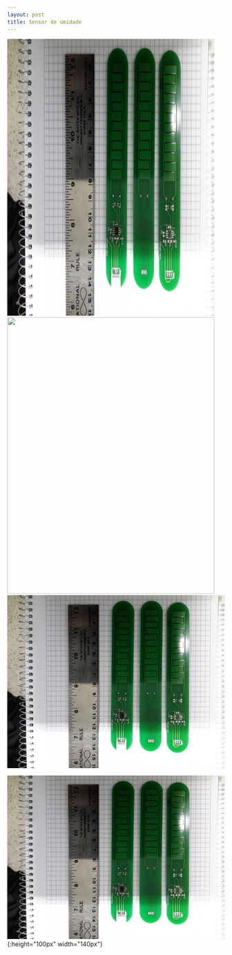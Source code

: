 ```yaml
---
layout: post
title: Sensor de umidade
---
```


<img src="img/sensoresUmidade20160630.jpg" height="640" width="480"/>

<img src="{{ site.baseurl }}/img/sensoresUmidade20160630.jpg" height="640" width="480"/>

<img src="img/sensoresUmidade20160630.jpg" alt="Sensor capacitivo de umidade do solo" height="400" width="640"/>


![Sensor capacitivo de umidade do solo](img/sensoresUmidade20160630.jpg){:height="100px" width="140px"}
